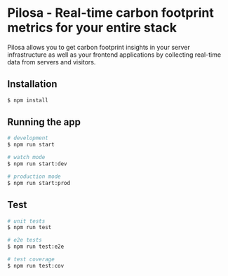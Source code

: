 # Pilosa - Real-time carbon footprint metrics for your entire stack

Pilosa allows you to get carbon footprint insights in your server infrastructure as well as your frontend applications by collecting real-time data from servers and visitors.

## Installation

```bash
$ npm install
```

## Running the app

```bash
# development
$ npm run start

# watch mode
$ npm run start:dev

# production mode
$ npm run start:prod
```

## Test

```bash
# unit tests
$ npm run test

# e2e tests
$ npm run test:e2e

# test coverage
$ npm run test:cov
```

